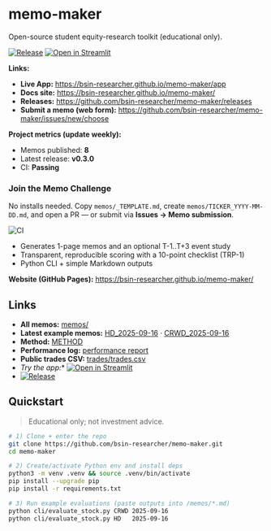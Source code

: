 # memo-maker

Open-source student equity-research toolkit (educational only).

[![Release](https://img.shields.io/github/v/release/bsin-researcher/memo-maker?sort=semver)](https://github.com/bsin-researcher/memo-maker/releases)
[![Open in Streamlit](https://static.streamlit.io/badges/streamlit_badge_black_white.svg)](https://bsin-researcher.github.io/memo-maker/app)

**Links:**  
- **Live App:** https://bsin-researcher.github.io/memo-maker/app  
- **Docs site:** https://bsin-researcher.github.io/memo-maker/  
- **Releases:** https://github.com/bsin-researcher/memo-maker/releases  
- **Submit a memo (web form):** https://github.com/bsin-researcher/memo-maker/issues/new/choose

**Project metrics (update weekly):**  
- Memos published: **8**  
- Latest release: **v0.3.0**  
- CI: **Passing**  

### Join the Memo Challenge
No installs needed. Copy `memos/_TEMPLATE.md`, create `memos/TICKER_YYYY-MM-DD.md`, and open a PR — or submit via **Issues → Memo submission**.


![CI](https://github.com/bsin-researcher/memo-maker/actions/workflows/ci.yml/badge.svg)


- Generates 1-page memos and an optional T-1..T+3 event study
- Transparent, reproducible scoring with a 10-point checklist (TRP-1)
- Python CLI + simple Markdown outputs

**Website (GitHub Pages):** https://bsin-researcher.github.io/memo-maker/

## Links

- **All memos:** [memos/](memos/)
- **Latest example memos:** [HD_2025-09-16](memos/HD_2025-09-16.md) · [CRWD_2025-09-16](memos/CRWD_2025-09-16.md)
- **Method:** [METHOD](docs/METHOD.md)
- **Performance log:** [performance report](studies/performance.md)
- **Public trades CSV:** [trades/trades.csv](trades/trades.csv)
- *Try the app:** [![Open in Streamlit](https://static.streamlit.io/badges/streamlit_badge_black_white.svg)](https://memo-maker-dgz58pjc3m8frnappj7dlmb.streamlit.app/)
- [![Release](https://img.shields.io/github/v/release/bsin-researcher/memo-maker?sort=semver)](https://github.com/bsin-researcher/memo-maker/releases)







## Quickstart

> Educational only; not investment advice.

```bash
# 1) Clone + enter the repo
git clone https://github.com/bsin-researcher/memo-maker.git
cd memo-maker

# 2) Create/activate Python env and install deps
python3 -m venv .venv && source .venv/bin/activate
pip install --upgrade pip
pip install -r requirements.txt

# 3) Run example evaluations (paste outputs into /memos/*.md)
python cli/evaluate_stock.py CRWD 2025-09-16
python cli/evaluate_stock.py HD   2025-09-16
